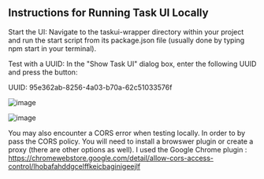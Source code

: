 ## Instructions for Running Task UI Locally

Start the UI: Navigate to the taskui-wrapper directory within your project and run the start script from its package.json file (usually done by typing npm start in your terminal).

Test with a UUID: In the "Show Task UI" dialog box, enter the following UUID and press the button:

UUID: 95e362ab-8256-4a03-b70a-62c51033576f 

![image](https://github.com/MindsetConsulting/bpa.ui5.role.ui/assets/91226856/34cb2cd3-978f-4874-848f-7e41e3781dc7)

![image](https://github.com/MindsetConsulting/bpa.ui5.role.ui/assets/91226856/63aa2e09-a0fb-441e-b4fd-9faa98de0066)



You may also encounter a CORS error when testing locally. In order to by pass the CORS policy. You will need to install a browswer plugin or create a proxy (there are other options as well).
I used the Google Chrome plugin : https://chromewebstore.google.com/detail/allow-cors-access-control/lhobafahddgcelffkeicbaginigeejlf
